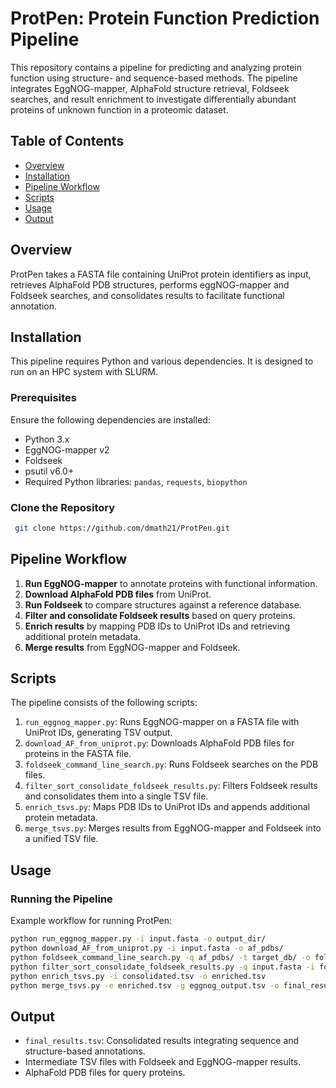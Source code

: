 # ProtPen: Protein Function Prediction Pipeline

This repository contains a pipeline for predicting and analyzing protein function using structure- and sequence-based methods. The pipeline integrates EggNOG-mapper, AlphaFold structure retrieval, Foldseek searches, and result enrichment to investigate differentially abundant proteins of unknown function in a proteomic dataset. 

## Table of Contents
- [Overview](#overview)
- [Installation](#installation)
- [Pipeline Workflow](#pipeline-workflow)
- [Scripts](#scripts)
- [Usage](#usage)
- [Output](#output)

## Overview
ProtPen takes a FASTA file containing UniProt protein identifiers as input, retrieves AlphaFold PDB structures, performs eggNOG-mapper and Foldseek searches, and consolidates results to facilitate functional annotation.

## Installation
This pipeline requires Python and various dependencies. It is designed to run on an HPC system with SLURM.

### Prerequisites
Ensure the following dependencies are installed:
- Python 3.x
- EggNOG-mapper v2
- Foldseek
- psutil v6.0+
- Required Python libraries: `pandas`, `requests`, `biopython`

### Clone the Repository
```sh
 git clone https://github.com/dmath21/ProtPen.git
```

## Pipeline Workflow
1. **Run EggNOG-mapper** to annotate proteins with functional information.
2. **Download AlphaFold PDB files** from UniProt.
3. **Run Foldseek** to compare structures against a reference database.
4. **Filter and consolidate Foldseek results** based on query proteins.
5. **Enrich results** by mapping PDB IDs to UniProt IDs and retrieving additional protein metadata.
6. **Merge results** from EggNOG-mapper and Foldseek.

## Scripts
The pipeline consists of the following scripts:

1. `run_eggnog_mapper.py`: Runs EggNOG-mapper on a FASTA file with UniProt IDs, generating TSV output.
2. `download_AF_from_uniprot.py`: Downloads AlphaFold PDB files for proteins in the FASTA file.
3. `foldseek_command_line_search.py`: Runs Foldseek searches on the PDB files.
4. `filter_sort_consolidate_foldseek_results.py`: Filters Foldseek results and consolidates them into a single TSV file.
5. `enrich_tsvs.py`: Maps PDB IDs to UniProt IDs and appends additional protein metadata.
6. `merge_tsvs.py`: Merges results from EggNOG-mapper and Foldseek into a unified TSV file.

## Usage
### Running the Pipeline
Example workflow for running ProtPen:
```sh
python run_eggnog_mapper.py -i input.fasta -o output_dir/
python download_AF_from_uniprot.py -i input.fasta -o af_pdbs/
python foldseek_command_line_search.py -q af_pdbs/ -t target_db/ -o foldseek_results/
python filter_sort_consolidate_foldseek_results.py -q input.fasta -i foldseek_results/ -o consolidated.tsv
python enrich_tsvs.py -i consolidated.tsv -o enriched.tsv
python merge_tsvs.py -e enriched.tsv -g eggnog_output.tsv -o final_results.tsv
```

## Output
- `final_results.tsv`: Consolidated results integrating sequence and structure-based annotations.
- Intermediate TSV files with Foldseek and EggNOG-mapper results.
- AlphaFold PDB files for query proteins.
